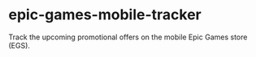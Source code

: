 # epic-games-mobile-tracker
Track the upcoming promotional offers on the mobile Epic Games store (EGS).
